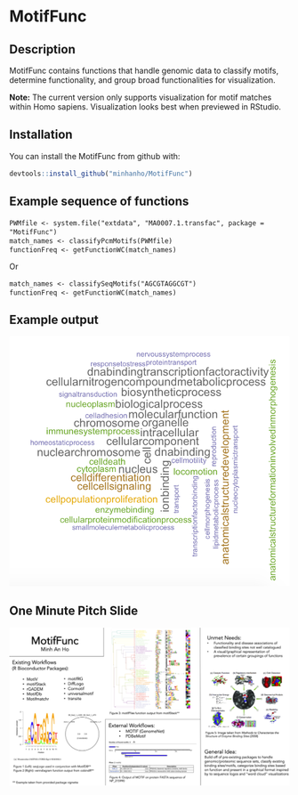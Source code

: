 
# MotifFunc

<!-- badges: start -->
<!-- badges: end -->

## Description

MotifFunc contains functions that handle genomic data to classify motifs, determine functionality, and group broad functionalities for visualization.

__Note:__ The current version only supports visualization for motif matches within Homo sapiens. Visualization looks best when previewed in RStudio.

## Installation

You can install the MotifFunc from github with:

``` r
devtools::install_github("minhanho/MotifFunc")
```

## Example sequence of functions
```
PWMfile <- system.file("extdata", "MA0007.1.transfac", package = "MotifFunc")
match_names <- classifyPcmMotifs(PWMfile)
functionFreq <- getFunctionWC(match_names)
```
Or

```
match_names <- classifySeqMotifs("AGCGTAGGCGT")
functionFreq <- getFunctionWC(match_names)
```

## Example output

![WC](WCoutput.png)

## One Minute Pitch Slide

![Slide](HO_M_A1.png)

